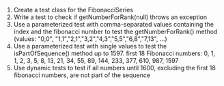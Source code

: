1. Create a test class for the FibonacciSeries
2. Write a test to check if getNumberForRank(null) throws an exception
3. Use a parameterized test with comma-separated values containing the index and the fibonacci number
 to test the getNumberForRank() method
(values: "0,0", "1,1","2,1","3,2","4,3","5,5","6,8","7,13", ...) 
4. Use a parameterized test with single values to test the isPartOfSequence() method up to 1597.
first 18 Fibonacci numbers: 0, 1, 1, 2, 3, 5, 8, 13, 21, 34, 55, 89, 144, 233, 377, 610, 987, 1597
5. Use dynamic tests to test if all numbers until 1600, excluding the first 18 fibonacci numbers,
 are not part of the sequence
